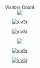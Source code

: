 <p align="center"> 
  Visitors Count
  <br>
  <img src="https://profile-counter.glitch.me/xiv3r/count.svg" /></p>
<p align="center"> <img src="https://komarev.com/ghpvc/?username=xiv3r&label=Profile%20views&color=0e75b6&style=flat" alt="xiv3r" /> </p>

<p align="center"> <img src="https://github-readme-stats.vercel.app/api?username=xiv3r&show_icons=true&theme=radical&show=reviews,discussions_started,discussions_answered,prs_merged,prs_merged_percentage" alt="xiv3r"/></a></p>


<p align="center"> <img src="https://github-readme-stats.vercel.app/api/top-langs/?username=xiv3r&theme=radical&layout=pie"/> </p>
                     
<p align="center"> <a href="https://github.com/xiv3r/github-readme-stats"> <img src="https://github-readme-streak-stats.herokuapp.com/?user=xiv3r&theme=radical&hide_border=false" alt="xiv3r" /></a></p>

<p align="center"> <a href="https://github.com/xiv3r/github-profile-trophy"><img src="https://github-profile-trophy.vercel.app/?username=xiv3r" alt="xiv3r" /></a></p>
